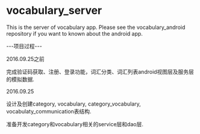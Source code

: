 # vocabulary_server
This is the server of vocabulary app. Please see the vocabulary_android repository if you want to known about the android app.

---项目过程---

2016.09.25之前
<p>完成验证码获取、注册、登录功能，词汇分类、词汇列表android视图层及服务层的模拟数据.</p>

2016.09.25
<p>设计及创建category, vocabulary, category_vocabulary, vocabulaty_communication表结构.</p>
<p>准备开发category和vocabulary相关的service层和dao层.</p>

